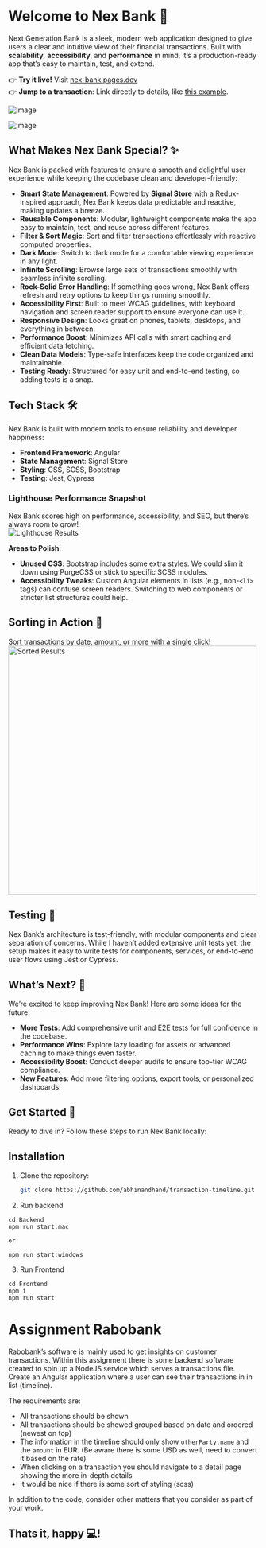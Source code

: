 # Welcome to Nex Bank 🌟

Next Generation Bank is a sleek, modern web application designed to give users a clear and intuitive view of their financial transactions. Built with **scalability**, **accessibility**, and **performance** in mind, it’s a production-ready app that’s easy to maintain, test, and extend. 

👉 **Try it live!** Visit [nex-bank.pages.dev](https://nex-bank.pages.dev/)  
👉 **Jump to a transaction**: Link directly to details, like [this example](https://nex-bank.pages.dev/timeline/detail/txn_1_2025-11-04).

![image](https://github.com/user-attachments/assets/4cd53388-c4b1-4aa9-8277-2cd6f113c1b0)

![image](https://github.com/user-attachments/assets/70179d6a-9d93-4b1a-8058-09ce8a126c5d)

## What Makes Nex Bank Special? ✨

Nex Bank is packed with features to ensure a smooth and delightful user experience while keeping the codebase clean and developer-friendly:

- **Smart State Management**: Powered by **Signal Store** with a Redux-inspired approach, Nex Bank keeps data predictable and reactive, making updates a breeze.
- **Reusable Components**: Modular, lightweight components make the app easy to maintain, test, and reuse across different features.
- **Filter & Sort Magic**: Sort and filter transactions effortlessly with reactive computed properties.
- **Dark Mode**: Switch to dark mode for a comfortable viewing experience in any light.
- **Infinite Scrolling**: Browse large sets of transactions smoothly with seamless infinite scrolling.
- **Rock-Solid Error Handling**: If something goes wrong, Nex Bank offers refresh and retry options to keep things running smoothly.
- **Accessibility First**: Built to meet WCAG guidelines, with keyboard navigation and screen reader support to ensure everyone can use it.
- **Responsive Design**: Looks great on phones, tablets, desktops, and everything in between.
- **Performance Boost**: Minimizes API calls with smart caching and efficient data fetching.
- **Clean Data Models**: Type-safe interfaces keep the code organized and maintainable.
- **Testing Ready**: Structured for easy unit and end-to-end testing, so adding tests is a snap.

## Tech Stack 🛠️

Nex Bank is built with modern tools to ensure reliability and developer happiness:

- **Frontend Framework**: Angular
- **State Management**: Signal Store
- **Styling**: CSS, SCSS, Bootstrap
- **Testing**: Jest, Cypress

### Lighthouse Performance Snapshot

Nex Bank scores high on performance, accessibility, and SEO, but there’s always room to grow!  
![Lighthouse Results](https://github.com/user-attachments/assets/13a83d0c-9f96-4fec-ad53-414e3985cd43)

**Areas to Polish**:
- **Unused CSS**: Bootstrap includes some extra styles. We could slim it down using PurgeCSS or stick to specific SCSS modules.
- **Accessibility Tweaks**: Custom Angular elements in lists (e.g., non-`<li>` tags) can confuse screen readers. Switching to web components or stricter list structures could help.

## Sorting in Action 📅

Sort transactions by date, amount, or more with a single click!  
<img src="https://github.com/user-attachments/assets/f72fca89-2c59-428a-872b-8cdd1e96605f" alt="Sorted Results" width="500">  

## Testing 🧪

Nex Bank’s architecture is test-friendly, with modular components and clear separation of concerns. While I haven’t added extensive unit tests yet, the setup makes it easy to write tests for components, services, or end-to-end user flows using Jest or Cypress.

## What’s Next? 🚀

We’re excited to keep improving Nex Bank! Here are some ideas for the future:

- **More Tests**: Add comprehensive unit and E2E tests for full confidence in the codebase.
- **Performance Wins**: Explore lazy loading for assets or advanced caching to make things even faster.
- **Accessibility Boost**: Conduct deeper audits to ensure top-tier WCAG compliance.
- **New Features**: Add more filtering options, export tools, or personalized dashboards.

## Get Started 🏁

Ready to dive in? Follow these steps to run Nex Bank locally:

## Installation
1. Clone the repository:
   ```bash
   git clone https://github.com/abhinandhand/transaction-timeline.git
   ```

2. Run backend

```
cd Backend
npm run start:mac

or 

npm run start:windows
```

3. Run Frontend

```
cd Frontend
npm i
npm run start
```


# Assignment Rabobank

Rabobank’s software is mainly used to get insights on customer transactions. Within this assignment there is some backend software created to spin up a NodeJS service which serves a transactions file. Create an Angular application where a user can see their transactions in in list (timeline).

The requirements are:
- All transactions should be shown 
- All transactions should be showed grouped based on date and ordered (newest on top)
- The information in the timeline should only show `otherParty.name` and the `amount` in EUR. (Be aware there is some USD as well, need to convert it based on the rate)
- When clicking on a transaction you should navigate to a detail page showing the more in-depth details
- It would be nice if there is some sort of styling (scss)

In addition to the code, consider other matters that you consider as part of your work.

## Thats it, happy 💻!
